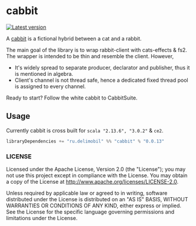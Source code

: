 cabbit
=============

[![Latest version](https://img.shields.io/badge/cabbit-0.0.13-orange.svg)](https://github.com/delimobil/cabbit)

A [cabbit] is a fictional hybrid between a cat and a rabbit.

The main goal of the library is to wrap rabbit-client with cats-effects & fs2. The wrapper is intended to be thin and resemble the client. However,
- It's widely spread to separate producer, declarator and publisher, thus it is mentioned in algebra.
- Client's channel is not thread safe, hence a dedicated fixed thread pool is assigned to every channel.

Ready to start? Follow the white cabbit to CabbitSuite.

[cabbit]: https://en.wikipedia.org/wiki/Cabbit

## Usage

Currently cabbit is cross built for `scala "2.13.6", "3.0.2"` & `ce2`. 
```sbt
libraryDependencies += "ru.delimobil" %% "cabbit" % "0.0.13"
```

### LICENSE ###
Licensed under the Apache License, Version 2.0 (the "License"); you may not use this project except in compliance with the License. You may obtain a copy of the License at http://www.apache.org/licenses/LICENSE-2.0.

Unless required by applicable law or agreed to in writing, software distributed under the License is distributed on an "AS IS" BASIS, WITHOUT WARRANTIES OR CONDITIONS OF ANY KIND, either express or implied. See the License for the specific language governing permissions and limitations under the License.
